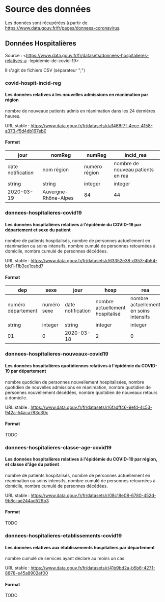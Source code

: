 # Source des données

Les données sont récupérées à partir
de <https://www.data.gouv.fr/fr/pages/donnees-coronavirus>.

## Données Hospitalières

Source : <https://www.data.gouv.fr/fr/datasets/donnees-hospitalieres-relatives-a
-lepidemie-de-covid-19>

Il s'agit de fichiers CSV (séparateur ";")

### covid-hospit-incid-reg

#### Les données relatives à les nouvelles admissions en réanimation par région

nombre de nouveaux patients admis en réanimation dans les 24 dernières heures.

URL stable : https://www.data.gouv.fr/fr/datasets/r/a1466f7f-4ece-4158-a373-f5d4db167eb0

#### Format

| jour | nomReg | numReg | incid_rea
| --- | --- | --- | ---
| date notification | nom région | numéro région | nombre de nouveau patients en rea
| string | string | integer | integer
| 2020-03-19 | Auvergne-Rhône-Alpes | 84 |44

### donnees-hospitalieres-covid19

#### Les données hospitalières relatives à l'épidémie du COVID-19 par département et sexe du patient

nombre de patients hospitalisés, nombre de personnes actuellement en réanimation ou soins
intensifs, nombre cumulé de personnes retournées à domicile, nombre cumulé de personnes
décédées.

URL stable : https://www.data.gouv.fr/fr/datasets/r/63352e38-d353-4b54-bfd1-f1b3ee1cabd7

#### Format

| dep | sexe | jour | hosp | rea | rad | dc |
| --- | --- | --- | --- | --- | --- | ---
| numéro département | numéro sexe | date notification | nombre actuellement hospitalisé | nombre actuellement en soins intensifs | cumul retour à domicile | cumul décés hôpital
| string | integer | string | integer | integer | integer | integer
| 01 | 0 | 2020-03-18 | 2 | 0 | 1 | 0

### donnees-hospitalieres-nouveaux-covid19

#### Les données hospitalières quotidiennes relatives à l'épidémie du COVID-19 par département

nombre quotidien de personnes nouvellement hospitalisées, nombre quotidien de nouvelles
admissions en réanimation, nombre quotidien de personnes nouvellement décédées, nombre
quotidien de nouveaux retours à domicile.

URL stable : https://www.data.gouv.fr/fr/datasets/r/6fadff46-9efd-4c53-942a-54aca783c30c

#### Format

TODO

### donnees-hospitalieres-classe-age-covid19

#### Les données hospitalières relatives à l'épidémie du COVID-19 par région, et classe d'âge du patient

nombre de patients hospitalisés, nombre de personnes actuellement en réanimation ou soins
intensifs, nombre cumulé de personnes retournées à domicile, nombre cumulé de personnes
décédées.

URL stable : https://www.data.gouv.fr/fr/datasets/r/08c18e08-6780-452d-9b8c-ae244ad529b3

#### Format

TODO

### donnees-hospitalieres-etablissements-covid19

#### Les données relatives aux établissements hospitaliers par département

nombre cumulé de services ayant déclaré au moins un cas.

URL stable : https://www.data.gouv.fr/fr/datasets/r/41b9bd2a-b5b6-4271-8878-e45a8902ef00

#### Format

TODO



